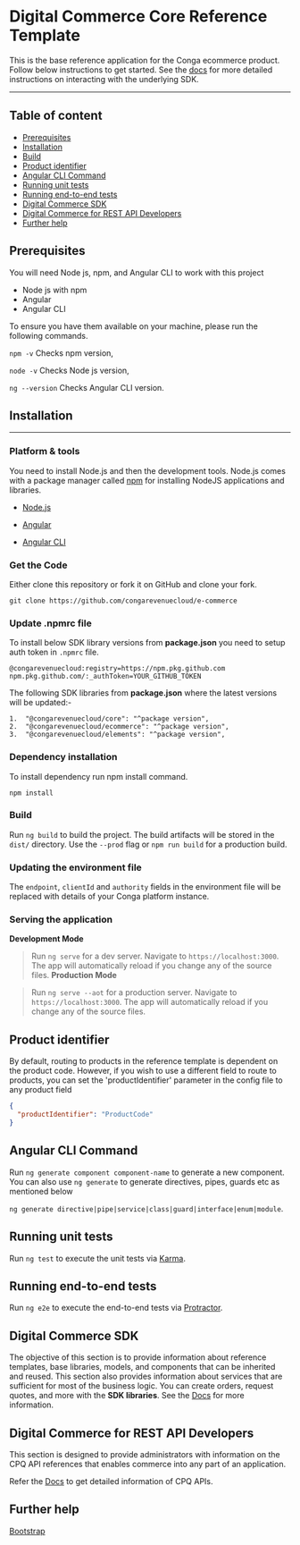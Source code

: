 # Digital Commerce Core Reference Template

This is the base reference application for the Conga ecommerce product. Follow below instructions to get started. See the [docs](https://congarevenuecloud.github.io/202504.2.0/) for more detailed instructions on interacting with the underlying SDK.

---

## Table of content

- [Prerequisites](#prerequisites)
- [Installation](#installation)
- [Build](#build)
- [Product identifier](#product-identifier)
- [Angular CLI Command](#code-scaffolding)
- [Running unit tests](#running-unit-tests)
- [Running end-to-end tests](#running-end-to-end-tests)
- [Digital Commerce SDK](#digital-commerce-sdk)
- [Digital Commerce for REST API Developers](#digital-commerce-for-rest-api-developers)
- [Further help](#further-help)

<div id="prerequisites"/>

## Prerequisites

You will need Node js, npm, and Angular CLI to work with this project

- Node js with npm
- Angular
- Angular CLI

To ensure you have them available on your machine, please run the following commands.

`npm -v` Checks npm version,

`node -v` Checks Node js version,

`ng --version` Checks Angular CLI version.

<div id="installation"/>

## Installation

---

### Platform & tools

You need to install Node.js and then the development tools. Node.js comes with a package manager called [npm](http://npmjs.org) for installing NodeJS applications and libraries.

- [Node.js](http://nodejs.org)

- [Angular](https://angular.io/docs)

- [Angular CLI](https://angular.io/cli)

### Get the Code

Either clone this repository or fork it on GitHub and clone your fork.

```
git clone https://github.com/congarevenuecloud/e-commerce
```

### Update .npmrc file

To install below SDK library versions from **package.json** you need to setup auth token in `.npmrc` file.

```
@congarevenuecloud:registry=https://npm.pkg.github.com
npm.pkg.github.com/:_authToken=YOUR_GITHUB_TOKEN
```

The following SDK libraries from **package.json** where the latest versions will be updated:-

```
1.  "@congarevenuecloud/core": "^package version",
2.  "@congarevenuecloud/ecommerce": "^package version",
3.  "@congarevenuecloud/elements": "^package version",
```

### Dependency installation

To install dependency run npm install command.

```
npm install
```

### Build

Run `ng build` to build the project. The build artifacts will be stored in the `dist/` directory. Use the `--prod` flag or `npm run build` for a production build.

### Updating the environment file

The `endpoint`, `clientId` and `authority` fields in the environment file will be replaced with details of your Conga platform instance.

### Serving the application

**Development Mode**

> Run `ng serve` for a dev server. Navigate to `https://localhost:3000`. The app will automatically reload if you change any of the source files.
**Production Mode**

> Run `ng serve --aot` for a production server. Navigate to `https://localhost:3000`. The app will automatically reload if you change any of the source files.
<div id="product-identifier"/>

## Product identifier

By default, routing to products in the reference template is dependent on the product code. However, if you wish to use a different field to route to products, you can set the 'productIdentifier' parameter in the config file
to any product field

```json
{
  "productIdentifier": "ProductCode"
}
```

<div id="code-scaffolding"/>

## Angular CLI Command

Run `ng generate component component-name` to generate a new component. You can also use `ng generate` to generate directives, pipes, guards etc as mentioned below

`ng generate directive|pipe|service|class|guard|interface|enum|module`.

<div id="running-unit-tests"/>

## Running unit tests

Run `ng test` to execute the unit tests via [Karma](https://karma-runner.github.io).

<div id="running-end-to-end-tests"/>

## Running end-to-end tests

Run `ng e2e` to execute the end-to-end tests via [Protractor](http://www.protractortest.org/).

<div id="digital-commerce-sdk"/>

## Digital Commerce SDK

The objective of this section is to provide information about reference templates, base libraries, models, and components that can be inherited and reused. This section also provides information about services that are sufficient for most of the business logic. You can create orders, request quotes, and more with the **SDK libraries**. See the [Docs](https://congarevenuecloud.github.io/202504.2.0/) for more information.

<div id="digital-commerce-for-rest-api-developers"/>

## Digital Commerce for REST API Developers

This section is designed to provide administrators with information on the CPQ API references that enables commerce into any part of an application.

Refer the [Docs](https://developer.conga.com/revenue) to get detailed information of CPQ APIs.

<div id="further-help"/>

## Further help

[Bootstrap](https://getbootstrap.com/docs/4.1/getting-started/introduction/)